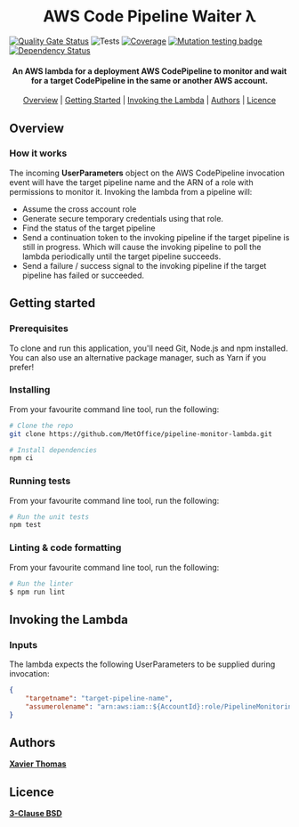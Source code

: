 <h1 align="center">AWS Code Pipeline Waiter λ</h1>

[![Quality Gate Status](https://sonarcloud.io/api/project_badges/measure?project=xavier-thomas_aws-pipeline-monitor-lambda&metric=alert_status)](https://sonarcloud.io/dashboard?id=xavier-thomas_aws-pipeline-monitor-lambda)
![Tests](https://github.com/xavier-thomas/aws-pipeline-monitor-lambda/workflows/auto%20tests/badge.svg)
[![Coverage](https://sonarcloud.io/api/project_badges/measure?project=xavier-thomas_aws-pipeline-monitor-lambda&metric=coverage)](https://sonarcloud.io/dashboard?id=xavier-thomas_aws-pipeline-monitor-lambda)
[![Mutation testing badge](https://img.shields.io/endpoint?style=flat&url=https%3A%2F%2Fbadge-api.stryker-mutator.io%2Fgithub.com%2Fxavier-thomas%2Faws-codepipeline-waiter%2Fmaster)](https://dashboard.stryker-mutator.io/reports/github.com/xavier-thomas/aws-codepipeline-waiter/master)
[![Dependency Status](https://david-dm.org/xavier-thomas/aws-pipeline-monitor-lambda.svg)](https://david-dm.org/xavier-thomas/aws-pipeline-monitor-lambda)


<h4 align="center">An AWS lambda for a deployment AWS CodePipeline to monitor and wait for a target CodePipeline in the same or another AWS account.</h4>

<p align="center">
    <a href="#overview">Overview</a> |
	<a href="#getting-started">Getting Started</a> |
	<a href="#invoking-the-lambda">Invoking the Lambda</a> |
  	<a href="#authors">Authors</a> |
  	<a href="#licence">Licence</a>
</p>

## Overview
### How it works
The incoming **UserParameters** object on the AWS CodePipeline invocation event will have the target pipeline name and the ARN of a role with permissions to monitor it.
Invoking the lambda from a pipeline will:
* Assume the cross account role
* Generate secure temporary credentials using that role.
* Find the status of the target pipeline
* Send a continuation token to the invoking pipeline if the target pipeline is still in progress. Which will cause the invoking pipeline to poll the lambda periodically until the target pipeline succeeds.
* Send a failure / success signal to the invoking pipeline if the target pipeline has failed or succeeded.

## Getting started
### Prerequisites
To clone and run this application, you'll need Git, Node.js and npm installed. You can also use an alternative package manager, such as Yarn if you prefer!

### Installing
From your favourite command line tool, run the following:
```bash
# Clone the repo
git clone https://github.com/MetOffice/pipeline-monitor-lambda.git

# Install dependencies
npm ci
```

### Running tests
From your favourite command line tool, run the following:
```bash
# Run the unit tests
npm test
```

### Linting & code formatting
From your favourite command line tool, run the following:
```bash
# Run the linter
$ npm run lint
```

## Invoking the Lambda
### Inputs
The lambda expects the following UserParameters to be supplied during invocation:
```JSON
{
    "targetname": "target-pipeline-name",
    "assumerolename": "arn:aws:iam::${AccountId}:role/PipelineMonitoringRole-${Tier}"
}
```

## Authors
**[Xavier Thomas](https://github.com/xavier-thomas)**

## Licence
**[3-Clause BSD](./LICENCE)**
